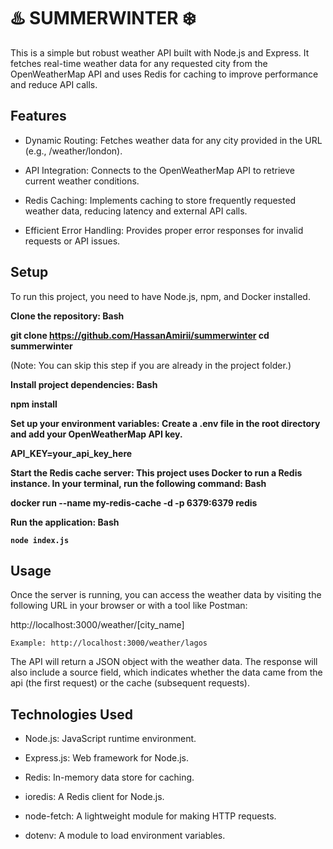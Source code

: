# ♨️ SUMMERWINTER ❄️

This is a simple but robust weather API built with Node.js and Express. It fetches real-time weather data for any requested city from the OpenWeatherMap API and uses Redis for caching to improve performance and reduce API calls.

## Features

- Dynamic Routing: Fetches weather data for any city provided in the URL (e.g., /weather/london).

- API Integration: Connects to the OpenWeatherMap API to retrieve current weather conditions.

- Redis Caching: Implements caching to store frequently requested weather data, reducing latency and external API calls.

- Efficient Error Handling: Provides proper error responses for invalid requests or API issues.

## Setup

To run this project, you need to have Node.js, npm, and Docker installed.

<strong>Clone the repository:
Bash

git clone https://github.com/HassanAmirii/summerwinter
cd summerwinter </strong>

(Note: You can skip this step if you are already in the project folder.)

<strong>Install project dependencies:
Bash

npm install

Set up your environment variables:
Create a .env file in the root directory and add your OpenWeatherMap API key.

API_KEY=your_api_key_here

Start the Redis cache server:
This project uses Docker to run a Redis instance. In your terminal, run the following command:
Bash

docker run --name my-redis-cache -d -p 6379:6379 redis

Run the application:
Bash

    node index.js

 </strong>

## Usage

Once the server is running, you can access the weather data by visiting the following URL in your browser or with a tool like Postman:

http://localhost:3000/weather/[city_name]

    Example: http://localhost:3000/weather/lagos

The API will return a JSON object with the weather data. The response will also include a source field, which indicates whether the data came from the api (the first request) or the cache (subsequent requests).

## Technologies Used

- Node.js: JavaScript runtime environment.

- Express.js: Web framework for Node.js.

- Redis: In-memory data store for caching.

- ioredis: A Redis client for Node.js.

- node-fetch: A lightweight module for making HTTP requests.

- dotenv: A module to load environment variables.
